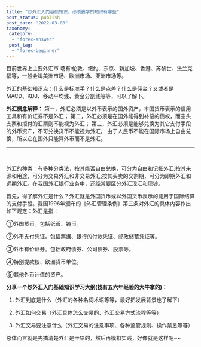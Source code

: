 ```yaml
---
title: "炒外汇入门基础知识，必须要学的知识有哪些"
post_status: publish
post_date: "2022-03-08"
taxonomy:
 category: 
  - "forex-answer"
 post_tag: 
  - "forex-beginner"
---
```


目前世界上主要外汇市 场有:伦敦、纽约、东京、新加坡、香港、苏黎世、法兰克福等，一般会叫美洲市场、欧洲市场、亚洲市场等。

外汇的基础知识点：什么是标准手？什么是点差？什么是佣金？又或者是MACD、KDJ、移动平均线、黄金分割线等等，可以了解下。

**外汇概念解释：** 第一，外汇必须是以外币表示的国外资产，本国货币表示的信用工具和有价证券不是外汇； 第二，外汇必须是在国外能得到补偿的债权，而空头支票和拒付的汇票则不能视为外汇； 第三，外汇必须是能够兑换为其它支付手段的外币资产，不可兑换货币不能视为外汇。 由于人民币不能在国际市场上自由兑换，所以它在国外只能算外币而不是外汇。

* * *

 

外汇的种类：有多种分类法，按其能否自由兑换，可分为自由和记帐外汇;按其来源和用途，可分为交易外汇和非交易外汇;按其买卖的交割期，可分为即期外汇和远期外汇。在我国外汇银行业务中，还经常要区分外汇现汇和现钞。

首先，得了解外汇是什么？外汇就是外国货币或以外国货币表示的能用于国际结算的支付手段。我国1996年颁布的《外汇管理条例》第三条对外汇的具体内容作出如下规定：外汇是指：

①外国货币。包括纸币、铸币。

②外币支付凭证。包括票据、银行的付款凭证、邮政储蓄凭证等。

③外币有价证券。包括政府债券、公司债券、股票等。

④特别提款权、欧洲货币单位。

⑤其他外币计值的资产。

**分享一个炒外汇入门基础知识学习大纲(找有五六年经验的大牛拿的)：**

1. 外汇到底是什么（外汇的各种名词术语等等，最好把发展背景也了解下）

2. 外汇如何交易（外汇具体怎么交易的、外汇交易方式流程等等）

3. 外汇交易要注意什么（外汇交易的注意事项、各种监管规则、操作禁忌等等）

总体而言就是先搞清楚外汇是干啥的，然后再模拟实践，好像就是这样吧~~
